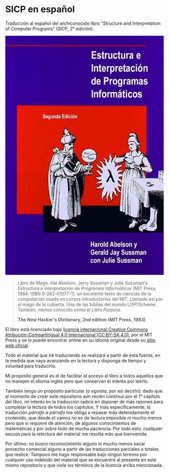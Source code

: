 # SICP en español

Traducción al español del archiconocido libro "Structure and Interpretation
of Computer Programs" (SICP, 2° edición).

![Imagen](/imagenes/SICP-traducido.png)

> Libro de Mago. Hal Abelson, Jerry Sussman y Julie Sussman's *Estructura e Interpretación de Programas Informáticos* (MIT Press, 1984; ISBN 0-262-01077-1), un excelente texto de ciencias de la computación usado en cursos introductorios del MIT. Llamado así por el mago de la cubierta. Una de las biblias del mundo LISP/Scheme. También, menos conocido como el *Libro Púrpura*.
>
> **The New Hacker's Dictionary, 2nd edition**
> **(MIT Press, 1993)**

El libro está licenciado bajo [licencia internacional Creative Commons Atribución-CompartirIgual 4.0 Internacional (CC BY-SA 4.0)](https://creativecommons.org/licenses/by-sa/4.0/deed.es), por el MIT Press y se lo puede encontrar online en su idioma original desde su [sitio web oficial](https://mitpress.mit.edu/sites/default/files/sicp/index.html). 

Todo el material que iré traduciendo se realizará a partir de esta fuente, en la medida que vaya avanzando en la lectura y disponga de tiempo y voluntad para traducirlo.

Mi propósito general es el de facilitar el acceso al libro a todos aquellos que no manejen el idioma inglés pero que conservan el interés por leerlo.

También tengo un propósito particular (o *egoista*, por así decirlo): dado que al momento de crear este repositorio aún recién continuo por el 1° capítulo del libro, mi interés en la traducción radica en dsponer de más razones para completar la lectura de todos los capítulos. Y más específicamente, la traducción *párrafo a párrafo* me obliga a repasar más detenidamente el contenido, que desde el vamos no es de lectura imposible ni mucho menos pero que si requiere de atención, de algunos conocimientos de matemáticas y por sobre todo de mucha paciencia. Por todo esto, cualquier excusa para la relectura del material me resulta más que bienvenida.

Por último: no busco reconocimiento alguno ni mucho menos sacar provecho comercial alguno a partir de las traducciones parciales o totales que realice. Tampoco me hago responsable bajo ningún término por cualquier uso indebido del material que se encuentre al presente en este mismo repositorio y que viole los términos de la licencia arriba mencionada.
